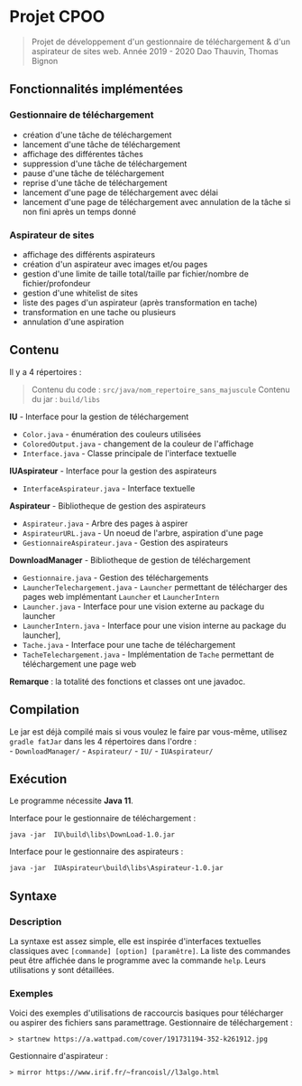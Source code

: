 # Projet CPOO

> Projet de développement d'un gestionnaire de téléchargement & d'un aspirateur de sites web.
> Année 2019 - 2020
> Dao Thauvin, Thomas Bignon

## Fonctionnalités implémentées

### Gestionnaire de téléchargement
   - création d'une tâche de téléchargement   
   - lancement d'une tâche de téléchargement  
   - affichage des différentes tâches  
   - suppression d'une tâche de téléchargement  
   - pause d'une tâche de téléchargement  
   - reprise d'une tâche de téléchargement  
   - lancement d'une page de téléchargement avec délai  
   - lancement d'une page de téléchargement avec annulation de la tâche si non fini après un temps donné  
  
### Aspirateur de sites
   - affichage des différents aspirateurs  
   - création d'un aspirateur avec images et/ou pages  
   - gestion d'une limite de taille total/taille par fichier/nombre de fichier/profondeur  
   - gestion d'une whitelist de sites  
   - liste des pages d'un aspirateur (après transformation en tache)  
   - transformation en une tache ou plusieurs  
   - annulation d'une aspiration  
  
## Contenu  
Il y a 4 répertoires : 
> Contenu du code : `src/java/nom_repertoire_sans_majuscule`
> Contenu du jar : `build/libs` 

  **IU**  - Interface pour la gestion de téléchargement
   - `Color.java` - énumération des couleurs utilisées
   - `ColoredOutput.java` - changement de la couleur de l'affichage 
   - `Interface.java` - Classe principale de l'interface textuelle
   
   **IUAspirateur** - Interface pour la gestion des aspirateurs
   - `InterfaceAspirateur.java`  - Interface textuelle
  
**Aspirateur**  - Bibliotheque de gestion des aspirateurs  
- `Aspirateur.java` - Arbre des pages à aspirer
- `AspirateurURL.java` - Un noeud de l'arbre, aspiration d'une page
- `GestionnaireAspirateur.java` - Gestion des aspirateurs

**DownloadManager** - Bibliotheque de gestion de téléchargement
- `Gestionnaire.java` - Gestion des téléchargements
- `LauncherTelechargement.java` - `Launcher` permettant de télécharger des pages web implémentant `Launcher` et `LauncherIntern`   
- `Launcher.java` - Interface pour une vision externe au package du launcher 
- `LauncherIntern.java` - Interface pour une vision interne au package du launcher],   
- `Tache.java` - Interface pour une tache de téléchargement
- `TacheTelechargement.java` - Implémentation de `Tache` permettant de téléchargement une page web

**Remarque** : la totalité des fonctions et classes ont une javadoc.
  
## Compilation
  
   Le jar est déjà compilé mais si vous voulez le faire par vous-même, utilisez `gradle fatJar` dans les 4 répertoires dans l'ordre :  
      - `DownloadManager/`
      - `Aspirateur/`
      - `IU/`
      - `IUAspirateur/`
        
## Exécution

Le programme nécessite **Java 11**.

Interface pour le gestionnaire de téléchargement :  

    java -jar  IU\build\libs\DownLoad-1.0.jar  

Interface pour le gestionnaire des aspirateurs :  

    java -jar  IUAspirateur\build\libs\Aspirateur-1.0.jar  

## Syntaxe

### Description
La syntaxe est assez simple, elle est inspirée d'interfaces textuelles classiques avec `[commande] [option] [paramêtre]`. La liste des commandes peut être affichée dans le programme avec la commande  `help`. Leurs utilisations y sont détaillées.

### Exemples
Voici des exemples d'utilisations de raccourcis basiques pour télécharger ou aspirer des fichiers sans paramettrage.
Gestionnaire de téléchargement :  

    > startnew https://a.wattpad.com/cover/191731194-352-k261912.jpg

Gestionnaire d'aspirateur :  

    > mirror https://www.irif.fr/~francoisl//l3algo.html  
      

